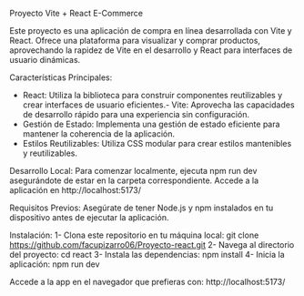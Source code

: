 Proyecto Vite + React E-Commerce

 Este proyecto es una aplicación de compra en línea desarrollada con Vite y React. Ofrece una plataforma para visualizar y comprar productos, aprovechando la rapidez de Vite en el desarrollo y React para interfaces de usuario dinámicas.

Características Principales:
- React: Utiliza la biblioteca para construir componentes reutilizables y crear interfaces de usuario eficientes.- Vite: Aprovecha las capacidades de desarrollo rápido para una experiencia sin configuración.
- Gestión de Estado: Implementa una gestión de estado eficiente para mantener la coherencia de la aplicación.
- Estilos Reutilizables: Utiliza CSS modular para crear estilos mantenibles y reutilizables.

Desarrollo Local:
 Para comenzar localmente, ejecuta npm run dev asegurándote de estar en la carpeta correspondiente. Accede a la aplicación en http://localhost:5173/
 
Requisitos Previos:
 Asegúrate de tener Node.js y npm instalados en tu dispositivo antes de ejecutar la aplicación.
 
Instalación:
1- Clona este repositorio en tu máquina local: git clone https://github.com/facupizarro06/Proyecto-react.git
2- Navega al directorio del proyecto: cd react
3- Instala las dependencias: npm install
4- Inicia la aplicación: npm run dev

Accede a la app en el navegador que prefieras con: http://localhost:5173/